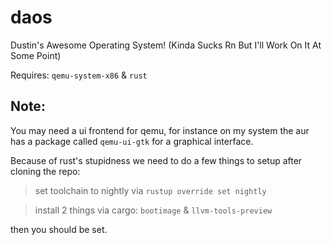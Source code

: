 # daos
Dustin's Awesome Operating System! (Kinda Sucks Rn But I'll Work On It At Some Point)

Requires: `qemu-system-x86` & `rust`

## Note:
You may need a ui frontend for qemu, for instance on my system the aur has a package called `qemu-ui-gtk` for a graphical interface.

Because of rust's stupidness we need to do a few things to setup after cloning the repo:
> set toolchain to nightly via `rustup override set nightly`

> install 2 things via cargo: `bootimage` & `llvm-tools-preview`

then you should be set.